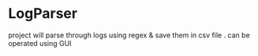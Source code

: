 # LogParser
project will parse through logs using regex &amp; save them in csv file . can be operated using GUI 
